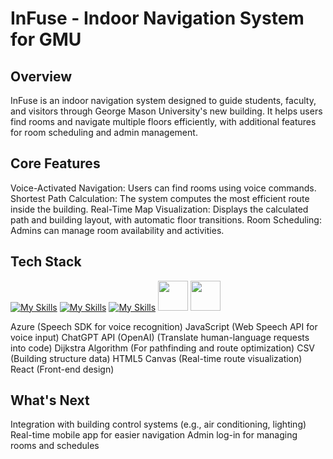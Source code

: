 # InFuse - Indoor Navigation System for GMU

## Overview

InFuse is an indoor navigation system designed to guide students, faculty, and visitors through George Mason University's new building. It helps users find rooms and navigate multiple floors efficiently, with additional features for room scheduling and admin management.

## Core Features

Voice-Activated Navigation: Users can find rooms using voice commands.
Shortest Path Calculation: The system computes the most efficient route inside the building.
Real-Time Map Visualization: Displays the calculated path and building layout, with automatic floor transitions.
Room Scheduling: Admins can manage room availability and activities.

## Tech Stack

[![My Skills](https://skillicons.dev/icons?i=aws,gcp,azure,react,vue,flutter&perline=3)](https://skillicons.dev)
[![My Skills](https://skillicons.dev/icons?i=aws,gcp,azure,react,vue,flutter&perline=3)](https://skillicons.dev)
[![My Skills](https://skillicons.dev/icons?i=java,kotlin,nodejs,figma&theme=light)](https://skillicons.dev)
<img src="./icons/HTML.svg" width="48">
<img src="./icons/JavaScript.svg" width="48">

Azure (Speech SDK for voice recognition)
JavaScript (Web Speech API for voice input)
ChatGPT API (OpenAI) (Translate human-language requests into code)
Dijkstra Algorithm (For pathfinding and route optimization)
CSV (Building structure data)
HTML5 Canvas (Real-time route visualization)
React (Front-end design)

## What's Next

Integration with building control systems (e.g., air conditioning, lighting)
Real-time mobile app for easier navigation
Admin log-in for managing rooms and schedules
